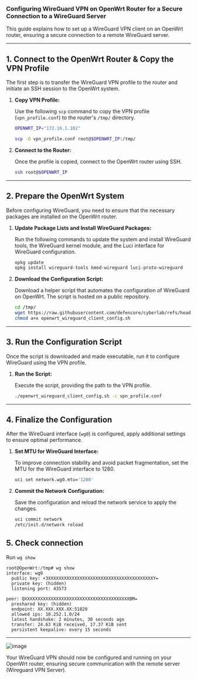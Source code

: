 ### Configuring WireGuard VPN on OpenWrt Router for a Secure Connection to a WireGuard Server

This guide explains how to set up a WireGuard VPN client on an OpenWrt router, ensuring a secure connection to a remote WireGuard server.

---

## 1. Connect to the OpenWrt Router & Copy the VPN Profile

The first step is to transfer the WireGuard VPN profile to the router and initiate an SSH session to the OpenWrt system.

1. **Copy VPN Profile:**

   Use the following `scp` command to copy the VPN profile (`vpn_profile.conf`) to the router's `/tmp/` directory.

   ```bash
   OPENWRT_IP="172.16.1.102"
   
   scp -O vpn_profile.conf root@$OPENWRT_IP:/tmp/
   ```

2. **Connect to the Router:**

   Once the profile is copied, connect to the OpenWrt router using SSH.

   ```bash
   ssh root@$OPENWRT_IP
   ```

---

## 2. Prepare the OpenWrt System

Before configuring WireGuard, you need to ensure that the necessary packages are installed on the OpenWrt router.

1. **Update Package Lists and Install WireGuard Packages:**

   Run the following commands to update the system and install WireGuard tools, the WireGuard kernel module, and the Luci interface for WireGuard configuration.

   ```bash
   opkg update
   opkg install wireguard-tools kmod-wireguard luci-proto-wireguard
   ```

2. **Download the Configuration Script:**

   Download a helper script that automates the configuration of WireGuard on OpenWrt. The script is hosted on a public repository.

   ```bash
   cd /tmp/
   wget https://raw.githubusercontent.com/defencore/cyberlab/refs/heads/main/labs/scripts/openwrt_wireguard_client_config.sh
   chmod a+x openwrt_wireguard_client_config.sh
   ```

---

## 3. Run the Configuration Script

Once the script is downloaded and made executable, run it to configure WireGuard using the VPN profile.

1. **Run the Script:**

   Execute the script, providing the path to the VPN profile.

   ```bash
   ./openwrt_wireguard_client_config.sh -c vpn_profile.conf
   ```

---

## 4. Finalize the Configuration

After the WireGuard interface (`wg0`) is configured, apply additional settings to ensure optimal performance.

1. **Set MTU for WireGuard Interface:**

   To improve connection stability and avoid packet fragmentation, set the MTU for the WireGuard interface to 1280.

   ```bash
   uci set network.wg0.mtu='1280'
   ```

2. **Commit the Network Configuration:**

   Save the configuration and reload the network service to apply the changes.

   ```bash
   uci commit network
   /etc/init.d/network reload
   ```
## 5. Check connection
Run `wg show`
```
root@OpenWrt:/tmp# wg show
interface: wg0
  public key: +3XXXXXXXXXXXXXXXXXXXXXXXXXXXXXXXXXXXXXXXXY=
  private key: (hidden)
  listening port: 43573

peer: QXXXXXXXXXXXXXXXXXXXXXXXXXXXXXXXXXXXXXXXXBM=
  preshared key: (hidden)
  endpoint: XX.XXX.XXX.XX:51820
  allowed ips: 10.252.1.0/24
  latest handshake: 2 minutes, 30 seconds ago
  transfer: 24.63 KiB received, 17.37 KiB sent
  persistent keepalive: every 15 seconds
```

---
![image](https://github.com/user-attachments/assets/28c84bed-aa16-45d9-8cc4-9cb7b0cc8c94)

Your WireGuard VPN should now be configured and running on your OpenWrt router, ensuring secure communication with the remote server (Wireguard VPN Server).
